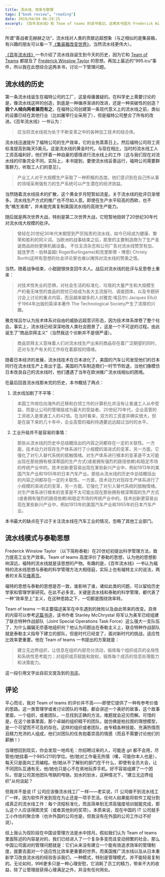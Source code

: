 ```yaml
---
title: 流水线、效率与管理
tags: ["book review", "reading"]
date: 2019/04/04 06:29:25
excerpt: 《百年流水线》和 Team of teams 的读书笔记。这两本书因为 Frederick Winslow Taylor 联系在一起。
---
```


所谓“善战者无赫赫之功”，流水线对人类的贡献远超想象（与之相似的是集装箱，有兴趣的朋友可以看一下[《集装箱改变世界》](https://book.douban.com/subject/2354988/)，当然流水线更伟大）。

[《百年流水线》](https://book.douban.com/subject/27136649/)一书介绍了流水线自诞生到今天的历史，因为它和 [Team of Teams](https://book.douban.com/subject/26330294/) 都提及了 [Frederick Winslow Taylor](https://en.wikipedia.org/wiki/Frederick_Winslow_Taylor) 的思想。再加上最近的”995.icu“事件，所以我在此想综合这两本书，讨论一下管理问题。

## 流水线的历史

第一条流水线诞生在福特公司的工厂，这是毋庸置疑的。在科学史上需要讨论的是，像流水线这样的创造，到底是一种循序渐进的改进，还是一种突破性的创造？**我个人倾向两者兼而有之**，在福特公司创建第一条现代意义上的流水线之前，类似的设置已经在其他行业（比如屠宰行业采用了），但是福特公司整合了所有的改进。《百年流水线》一书认为：

> 应当将流水线视为处于不断变革之中的各种加工技术的结合体。

流水线迅速提升了福特公司的生产效率，它的业务蒸蒸日上。然后福特公司将工资标准提高到每天5美元。这是流水线的黄金时代。与现在相比，当时的流水线工人工资高福利好，他们怀着一种自豪的感情进行流水线上的工作（这与我们现在对流水线的印象完全不同，实际上，本书提到，要使流水线妥善运行，福特公司需要群策群力，听取工人们的意见）。

> 产业工人对于大规模生产采取了一种积极的态度。他们意识到在自己所从事的领域采用强有力的生产系统可以产生潜在的经济效益。

当然随着流水线技术的扩散，这个黄金岁月短暂如流星。关于流水线的批评日渐增多。流水线生产方式的推广也不尽如人意。即使在生产水平较高的西欧，也不免“橘生淮南”，并未能完美复制美国流水线的高效生产能力。

随后就是两次世界大战，特别是第二次世界大战，它短暂地扭转了20世纪30年代对流水线大规模的批评。

> 曾经在20世纪30年代末期受到严厉指责的流水线，如今已经成为健康、繁荣和胜利的同义词。当欧洲的战事结束之后，那里的主要制造商为了生产圣诞商品纷纷更换机器设备。 不仅主流杂志和公司广告对流水线赞赏有加，就连罗杰・伯林盖姆( RogerBurlingame)和克里斯蒂・博思( Christy Borth)这样有思想的社会评论家也难以掩饰对流水线的赞美之情。

当然，随着战争结束，小甜甜很快变回牛夫人。战后对流水线的批评与反思卷土重来：

> 对技术性失业的恐惧，对社会生活的标准化、垃圾的大量产生和大规模生 产的毫无味觉的食品的担忧已经成为各大主流报刊、调查团体，以及专题研讨会上讨论的重点内容，而且越来越多的人对雅克·埃吕尔( Jacques Ellul)于1964年出版的英译本著作 The Technological Society产生了浓厚的兴趣。

雅克埃吕尔认为技术体系对自由的威胁远超意识形态，因为技术体系席卷了整个社会。事实上，流水线已经深深地改人类社会图景了，这是一个不可逆的过程。由此诞生了“商品崇拜主义”（当然我这个论断并不是很严谨）。

> 商品崇拜主义意味着人们对流水线生产出来的商品存在着广泛期望的同时，还对与生产有关的工作存在着鄙视的情绪。

随着日本经济的发展，流水线技术在日本进化了，美国的汽车公司发现他们的日本同行在流水线生产上青出于蓝。美国的汽车制造商们一时节节败退，当他们像模仿日本改良自己的流水线时，他们遭遇了当年在欧洲推广流水线相似的困境。

在最后回首流水线那未完的历史，本书概括了两点：

1. 流水线加剧了不平等：

> 本国工作岗位向海外的迁移和白领工作的计算机化并没有让普通工人从中受益，而是让公司的管理层成为最大的受益者。20世纪70年代，企业高管的工资收入是普通工人的42倍。在当时看来，双方的工资差异确实很大，但是在装下来的几十年中，企业高管的福利待遇要远远超过当时的水平。

2. 工业升级并不是容易的事情：

> 那些从流水线的历史中总结概括出的内容之间都存在一定的关联性。一方面，技术动力对现存生产体系进行了小规模的渐进式的变革，另一方面，它强化了对引入替代系统的抵触情绪。对生产体系进行根本的变革是不太可能出现在那些拥有根深蒂固的生产方式(或者拥有强烈的路径依赖)和稳定市场的传统产业中的。技术创新更容易出现在某些新兴产业中，例如1913年的美国汽车产业和1955年的日本汽车产业。那些从流水线的历史中总结概括出的内容之间都存在一定的关联性。一方面，技术动力对现存生产体系进行了小规模的渐进式的变革，另一方面，它强化了对引入替代系统的抵触情绪。对生产体系进行根本的变革是不太可能出现在那些拥有根深蒂固的生产方式(或者拥有强烈的路径依赖)和稳定市场的传统产业中的。技术创新更容易出现在某些新兴产业中，例如1913年的美国汽车产业和1955年的日本汽车产业。

本书最大的缺点在于过于关注流水线在汽车工业的情况，忽略了其他工业部门。

## 流水线模式与泰勒思想

Frederick Winslow Taylor （以下简称泰勒）在20世纪初提出科学管理方法，致力提高工业生产效率。Team of teams 高度评价了泰勒的思想，认为他的思想影响深远，福特的流水线就是该思想的产物。有趣的是，《百年流水线》一书认为福特的流水线思想与泰勒的科学管理方法大相径庭，实际上也有福特主义的说法，两者的关系见[维基页](https://en.wikipedia.org/wiki/Scientific_management#Relationship_to_Fordism)。

福特的思想与泰勒的思想是否一致，谁影响了谁，诸如此类的问题，可以留给历史学家和管理学家研究。在此不必多言。关键是流水线和泰勒的科学管理，都代表了一种“效率至上”主义，在这种思路之下，一切都是围绕效率转。

Team of teams 一书主要描述美军在中东遇到的挫败以及由此带来的改变。具体的内容可以参考[这篇书评](https://book.douban.com/review/7939119/)，该书作者 Stanley McChrystal 将军认为美军已经组建了联合特种作战部队（Joint Special Operations Task Force）这么强大一支队伍了，为什么偏偏无奈基地组织何？他认为问题出在泰勒主义上，联合特种作战部队就是泰勒主义指导下建立的部队，但是时代已经变了，面对新时代的挑战，适应性比效率更重要。他在 Team of teams 一书提出的方案就是：

> 建立无边界组织，让信息在组织内部充分流动，锻炼每个组织成员的全局性和系统性思考能力；对组织成员赋能和放权，锻炼每个成员的信息处理能力和决策能力。

这一段引用文字出自前文提及到的[书评](https://book.douban.com/review/7939119/)。

## 评论

平心而论，我对 Team of teams 的评价并不高——即使它提供了一种有参考价值的思路。这一类管理学或者讨论团队的书籍，都会讲述一个美好的故事，这个故事里面，一个组织，或者团队，一旦找到正确的方法，难题就会迎刃而解。可惜的是，在这个故事里面，那个卓越的组织精干的团队，就仿佛是柏拉图的理想模型，是一个可望而不可及的存在。这样的组织或者团队，由专精各种技能、充满热情而且精力充沛的人组成，他们对团队的任务抱着崇高的情感（而且不需要讨论他们的薪酬！）

当理想回到现实，你会发现一地鸡毛：你招聘过来的人，可能连 git 都不会用，尽管他/她挂着一个985/211的学位。他/她对工作毫无热情（噢，可能你本人也是），每天只是面向工资编程。他/她从不了解别的部门在干什么，即使有全员大会，让不同团队互通有无，他/她也只是心不在焉地玩弄手机。好不容易组建了一个团队，但是公司其他团队甩锅的甩锅，划水的划水，这种情况下，“建立无边界组织”从何谈起？

但我并不是说 IT 公司应该像流水线工厂一样——老实说，IT 公司做不到流水线工厂一样，因为软件开发到现在为止还是一项手艺活。任何人如果能将软件工程分割成真正的流水线工作：每个流程标准化，而且简单到无须高强度培训就能完成，那么这个人应该得图灵奖（或者其他别的奖项）。本质来说，现在中国的 IT 公司就手工小作坊的聚合体（也许外国的公司也是，但我没有在外国的公司工作过不好说）。

综上我认为现阶段在中国谈管理方法是水中捞月。假如我们认为 Team of teams 里面陈述的内容是对的，我们已经进入了一个复杂多变而且变动频繁的社会，那么中国公司面对的管理问题就是：它们从来没有建立一个能有效追求效率的管理制度，就要去面对一个适应性比效率更重要的世界。而美国推广流水线以及从日本重新学习改良流水线的经验告诉我们，一种模式，特别是管理模式，并不能轻易复制的。无论如何，996更多只是一种心理安慰，它消耗了员工的精力，带来不大的收益，除了让管理层获得心理满足之外，并没有任何用处。